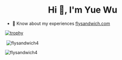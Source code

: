 <h1 align="center">Hi 👋, I'm Yue Wu</h1>

- 📄 Know about my experiences [flysandwich.com](https://flysandwich.com)

[![trophy](https://github-profile-trophy.vercel.app/?username=FlySandwich4&theme=onedark&title=Commits)](https://github.com/FlySandwich4/FlySandwich4)

<p>&nbsp;<img align="center" src="https://github-readme-stats.vercel.app/api?username=flysandwich4&show_icons=true&locale=en" alt="flysandwich4" /></p>

<p><img align="center" src="https://github-readme-streak-stats.herokuapp.com/?user=flysandwich4&" alt="flysandwich4" /></p>
